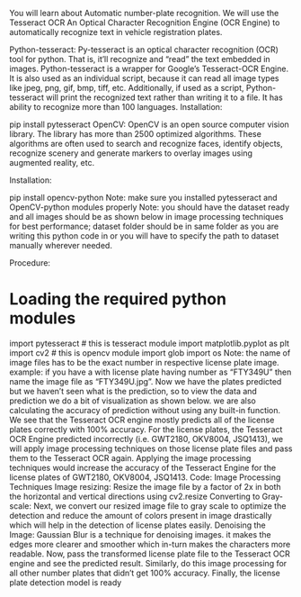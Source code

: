 You will learn about Automatic number-plate recognition. We will use the Tesseract OCR An Optical Character Recognition Engine (OCR Engine) to automatically recognize text in vehicle registration plates.

Python-tesseract:
Py-tesseract is an optical character recognition (OCR) tool for python. That is, it’ll recognize and “read” the text embedded in images. Python-tesseract is a wrapper for Google’s Tesseract-OCR Engine. It is also used as an individual script, because it can read all image types like jpeg, png, gif, bmp, tiff, etc. Additionally, if used as a script, Python-tesseract will print the recognized text rather than writing it to a file. It has ability to recognize more than 100 languages.
Installation:

pip install pytesseract
OpenCV:
OpenCV is an open source computer vision library. The library has more than 2500 optimized algorithms. These algorithms are often used to search and recognize faces, identify objects, recognize scenery and generate markers to overlay images using augmented reality, etc.

Installation:

pip install opencv-python
Note: make sure you installed pytesseract and OpenCV-python modules properly
Note: you should have the dataset ready and all images should be as shown below in image processing techniques for best performance; dataset folder should be in same folder as you are writing this python code in or you will have to specify the path to dataset manually wherever needed.

Procedure:
# Loading the required python modules
import pytesseract # this is tesseract module
import matplotlib.pyplot as plt
import cv2 # this is opencv module
import glob
import os
Note: the name of image files has to be the exact number in respective license plate image. example: if you have a with license plate having number as “FTY349U” then name the image file as “FTY349U.jpg”.
Now we have the plates predicted but we haven’t seen what is the prediction, so to view the data and prediction we do a bit of visualization as shown below. we are also calculating the accuracy of prediction without using any built-in function.
We see that the Tesseract OCR engine mostly predicts all of the license plates correctly with 100% accuracy. For the license plates, the Tesseract OCR Engine predicted incorrectly (i.e. GWT2180, OKV8004, JSQ1413), we will apply image processing techniques on those license plate files and pass them to the Tesseract OCR again. Applying the image processing techniques would increase the accuracy of the Tesseract Engine for the license plates of GWT2180, OKV8004, JSQ1413.
Code: Image Processing Techniques
Image resizing:
Resize the image file by a factor of 2x in both the horizontal and vertical directions using cv2.resize
Converting to Gray-scale: Next, we convert our resized image file to gray scale to optimize the detection and reduce the amount of colors present in image drastically which will help in the detection of license plates easily.
Denoising the Image:
Gaussian Blur is a technique for denoising images. it makes the edges more clearer and smoother which in-turn makes the characters more readable.
Now, pass the transformed license plate file to the Tesseract OCR engine and see the predicted result.
Similarly, do this image processing for all other number plates that didn’t get 100% accuracy. Finally, the license plate detection model is ready
